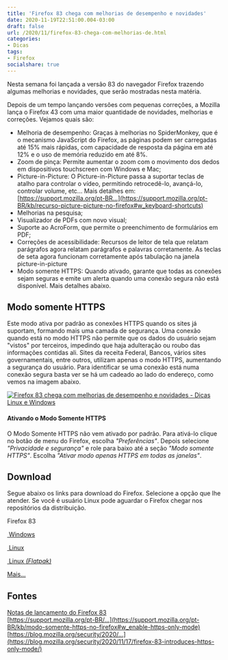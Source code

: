 ```yaml
---
title: 'Firefox 83 chega com melhorias de desempenho e novidades'
date: 2020-11-19T22:51:00.004-03:00
draft: false
url: /2020/11/firefox-83-chega-com-melhorias-de.html
categories:
- Dicas
tags: 
- Firefox
socialshare: true
---
```


Nesta semana foi lançada a versão 83 do navegador Firefox trazendo algumas melhorias e novidades, que serão mostradas nesta matéria.

<!--more-->

Depois de um tempo lançando versões com pequenas correções, a Mozilla lança o Firefox 43 com uma maior quantidade de novidades, melhorias e correções. Vejamos quais são:  

*   Melhoria de desempenho: Graças à melhorias no SpiderMonkey, que é o mecanismo JavaScript do Firefox, as páginas podem ser carregadas até 15% mais rápidas, com capacidade de resposta da página em até 12% e o uso de memória reduzido em até 8%.
*   Zoom de pinça: Permite aumentar o zoom com o movimento dos dedos em dispositivos touchscreen com Windows e Mac;
*   Picture-in-Picture: O Picture-in-Picture passa a suportar teclas de atalho para controlar o vídeo, permitindo retrocedê-lo, avançá-lo, controlar volume, etc... Mais detalhes em: [https://support.mozilla.org/pt-BR...](https://support.mozilla.org/pt-BR/kb/recurso-picture-picture-no-firefox#w_keyboard-shortcuts)
*   Melhorias na pesquisa;
*   Visualizador de PDFs com novo visual;
*   Suporte ao AcroForm, que permite o preenchimento de formulários em PDF;
*   Correções de acessibilidade: Recursos de leitor de tela que relatam parágrafos agora relatam parágrafos e palavras corretamente. As teclas de seta agora funcionam corretamente após tabulação na janela picture-in-picture
*   Modo somente HTTPS: Quando ativado, garante que todas as conexões sejam seguras e emite um alerta quando uma conexão segura não está disponível. Mais detalhes abaixo.

## Modo somente HTTPS

  
Este modo ativa por padrão as conexões HTTPS quando os sites já suportam, formando mais uma camada de segurança. Uma conexão quando está no modo HTTPS não permite que os dados do usuário sejam "vistos" por terceiros, impedindo que haja adulteração ou roubo das informações contidas ali. Sites da receita Federal, Bancos, vários sites governamentais, entre outros, utilizam apenas o modo HTTPS, aumentando a segurança do usuário. Para identificar se uma conexão está numa conexão segura basta ver se há um cadeado ao lado do endereço, como vemos na imagem abaixo.  

[![Firefox 83 chega com melhorias de desempenho e novidades - Dicas Linux e Windows](https://1.bp.blogspot.com/-yskPAnOx4pM/X7ce5cec6FI/AAAAAAAAREA/lq71DU2Z8IgmZUrasjAYwnEAiZGEeSmiQCNcBGAsYHQ/s16000/01.png "Firefox 83 chega com melhorias de desempenho e novidades - Dicas Linux e Windows")](https://1.bp.blogspot.com/-yskPAnOx4pM/X7ce5cec6FI/AAAAAAAAREA/lq71DU2Z8IgmZUrasjAYwnEAiZGEeSmiQCNcBGAsYHQ/s0/01.png)

  

#### Ativando o Modo Somente HTTPS

  
O Modo Somente HTTPS não vem ativado por padrão. Para ativá-lo clique no botão de menu do Firefox, escolha _"Preferências"_. Depois selecione _"Privacidade e segurança"_ e role para baixo até a seção _"Modo somente HTTPS"_. Escolha _"Ativar modo apenas HTTPS em todas as janelas"_.  
  

## Download

  
Segue abaixo os links para download do Firefox. Selecione a opção que lhe atender. Se você é usuário Linux pode aguardar o Firefox chegar nos repositórios da distribuição.  
  

Firefox 83

[ Windows](https://download.mozilla.org/?product=firefox-latest-ssl&os=win64&lang=pt-BR)

[ Linux](https://download.mozilla.org/?product=firefox-latest-ssl&os=linux64&lang=pt-BR)

[ Linux _(Flatpak)_](https://flathub.org/apps/details/org.mozilla.firefox)

[Mais...](https://www.mozilla.org/pt-BR/firefox/new/)

  

## Fontes

  
[Notas de lançamento do Firefox 83](https://www.mozilla.org/en-US/firefox/83.0/releasenotes/)  
[https://support.mozilla.org/pt-BR/...](https://support.mozilla.org/pt-BR/kb/modo-somente-https-no-firefox#w_enable-https-only-mode)  
[https://blog.mozilla.org/security/2020/...](https://blog.mozilla.org/security/2020/11/17/firefox-83-introduces-https-only-mode/)
